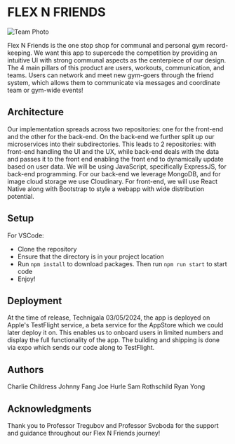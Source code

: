 # FLEX N FRIENDS

![Team Photo](https://github.com/dartmouth-cs98-23f/project-gym-elo-frontend/blob/main/assets/group-photo.png)

Flex N Friends is the one stop shop for communal and personal gym record-keeping. We want this app to supercede the competition by providing an intuitive UI with strong communal aspects as the centerpiece of our design. The 4 main pillars of this product are users, workouts, communication, and teams. Users can network and meet new gym-goers through the friend system, which allows them to communicate via messages and coordinate team or gym-wide events!

## Architecture

Our implementation spreads across two repositories: one for the front-end and the other for the back-end. On the back-end we further split up our microservices into their subdirectories. This leads to 2 repositories: with front-end handling the UI and the UX, while back-end deals with the data and passes it to the front end enabling the front end to dynamically update based on user data. We will be using JavaScript, specifically ExpressJS, for back-end programming. For our back-end we leverage MongoDB, and for image cloud storage we use Cloudinary. For front-end, we will use React Native along with Bootstrap to style a webapp with wide distribution potential.

## Setup

For VSCode:
* Clone the repository
* Ensure that the directory is in your project location
* Run `npm install` to download packages. Then run `npm run start` to start code
* Enjoy!

## Deployment

At the time of release, Technigala 03/05/2024, the app is deployed on Apple's TestFlight service, a beta service for the AppStore which we could later deploy it on. This enables us to onboard users in limited numbers and display the full functionality of the app. The building and shipping is done via expo which sends our code along to TestFlight.

## Authors

Charlie Childress
Johnny Fang
Joe Hurle
Sam Rothschild
Ryan Yong

## Acknowledgments

Thank you to Professor Tregubov and Professor Svoboda for the support and guidance throughout our Flex N Friends journey!
